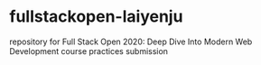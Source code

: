 # fullstackopen-laiyenju
repository for Full Stack Open 2020: Deep Dive Into Modern Web Development course practices submission
